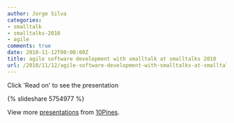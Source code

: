 ```yaml
---
author: Jorge Silva
categories:
- smalltalk
- smalltalks-2010
- agile
comments: true
date: 2010-11-12T00:00:00Z
title: agile software development with smalltalk at smalltalks 2010
url: /2010/11/12/agile-software-development-with-smalltalks-at-smalltalks-2010/
---
```


Click 'Read on' to see the presentation

<!--more-->

{% slideshare 5754977 %}

View more [presentations](http://www.slideshare.net/) from [10Pines](http://www.slideshare.net/silvajorge).


